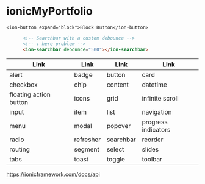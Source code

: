 # ionicMyPortfolio
```JS
<ion-button expand="block">Block Button</ion-button>
```
```HTML
      <!-- Searchbar with a custom debounce --> 
      <!-- ↓ here problem -->
      <ion-searchbar debounce="500"></ion-searchbar>
```

|           Link          |           Link        |                  Link    |                   Link          |
| ----------------------- | --------------------- | ------------------------ | ------------------------------- |
| alert | badge | button | card |
| checkbox | chip | content | datetime |
| floating action button | icons | grid | infinite scroll |
| input | item | list | navigation |
| menu | modal | popover | progress indicators |
| radio | refresher | searchbar | reorder |
| routing | segment | select | slides |
| tabs | toast | toggle | toolbar |

https://ionicframework.com/docs/api